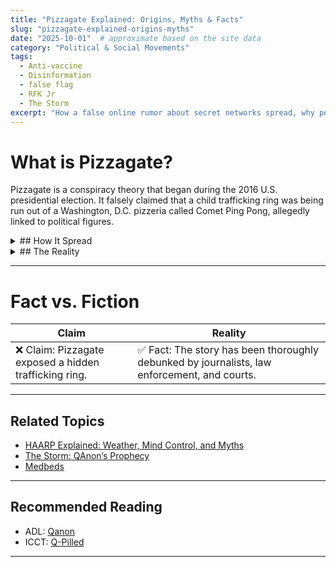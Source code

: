 ```yaml
---
title: "Pizzagate Explained: Origins, Myths & Facts"
slug: "pizzagate-explained-origins-myths"
date: "2025-10-01"  # approximate based on the site data
category: "Political & Social Movements"
tags:
  - Anti-vaccine
  - Disinformation
  - false flag
  - RFK Jr
  - The Storm
excerpt: "How a false online rumor about secret networks spread, why people believed it, and the real-world consequences it caused."
---
```


# What is Pizzagate?
Pizzagate is a conspiracy theory that began during the 2016 U.S. presidential election. It falsely claimed that a child trafficking ring was being run out of a Washington, D.C. pizzeria called Comet Ping Pong, allegedly linked to political figures.

<details>
<summary>## How It Spread</summary>
The theory grew out of misinterpreted “Podesta emails” leaked by WikiLeaks. Online forums, blogs, and social media amplified the claims, often tying them to broader QAnon-style narratives.
</details>

<details>
<summary>## The Reality</summary>
No evidence has ever supported these claims.
The pizzeria and its employees were harassed and threatened.
In December 2016, a man entered the restaurant with a rifle to “investigate.” No trafficking or criminal activity was found.
## Why It Matters
Pizzagate showed how internet rumors can escalate into real-world danger, serving as a precursor to the rise of QAnon and other large-scale online conspiracy movements.
</details>

---

# Fact vs. Fiction

| Claim |  Reality |
|---|---|
| ❌ Claim: Pizzagate exposed a hidden trafficking ring. | ✅ Fact: The story has been thoroughly debunked by journalists, law enforcement, and courts. |

---

## Related Topics

- [HAARP Explained: Weather, Mind Control, and Myths](/haarp-explained-weather-mind-control-and-myths)  
- [The Storm: QAnon’s Prophecy](/the-storm-qanon-prophecy)  
- [Medbeds](http://192.168.0.162:3000/article/medbeds-quantum-healing)  

---

## Recommended Reading

- ADL: [Qanon](https://www.adl.org/resources/backgrounder/qanon)  
- ICCT: [Q-Pilled](https://icct.nl/publication/q-pilled-conspiracy-theories-trump-and-election-violence-united-states)  

---